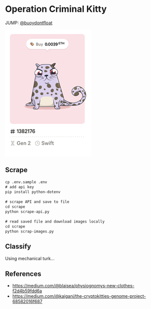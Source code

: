 Operation Criminal Kitty
========================

JUMP: [@buoydontfloat](http://cryptokitty-phrenology.buoydontfloat.com/)

![](criminal-kitty.png)

Scrape
------

```
cp .env.sample .env
# add api key
pip install python-dotenv

# scrape API and save to file
cd scrape
python scrape-api.py

# read saved file and download images locally
cd scrape
python scrap-images.py
```

Classify
--------

Using mechanical turk...


References
----------

- https://medium.com/@blaisea/physiognomys-new-clothes-f2d4b59fdd6a
- https://medium.com/@kaigani/the-cryptokitties-genome-project-68582016f687
